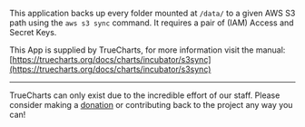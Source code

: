 This application backs up every folder mounted at `/data/` to a given AWS S3 path using the `aws s3 sync` command. It requires a pair of (IAM) Access and Secret Keys.


This App is supplied by TrueCharts, for more information visit the manual: [https://truecharts.org/docs/charts/incubator/s3sync](https://truecharts.org/docs/charts/incubator/s3sync)

---

TrueCharts can only exist due to the incredible effort of our staff.
Please consider making a [donation](https://truecharts.org/docs/about/sponsor) or contributing back to the project any way you can!
